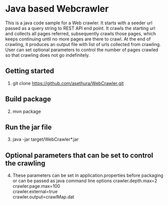 # Java based Webcrawler
This is a java code sample for a Web crawler. It starts with a seeder url passed as a query string to REST API end point. It crawls the starting url and collects all pages referred, subsequently crawls those pages, which keeps continuing until no more pages are there to crawl. At the end of crawling, it produces an output file with list of urls collected from crawling. User can set optional parameters to control the number of pages crawled so that crawling does not go indefinitely.

## Getting started
1. git clone https://github.com/asethura/WebCrawler.git

## Build package
2. mvn package

## Run the jar file
3. java -jar target/WebCrawler*.jar

## Optional parameters that can be set to control the crawling
4. These parameters can be set in application.properties before packaging or can be passed as java command line options
crawler.depth.max=2  
crawler.page.max=100  
crawler.external=true  
crawler.output=crawlMap.dat  


